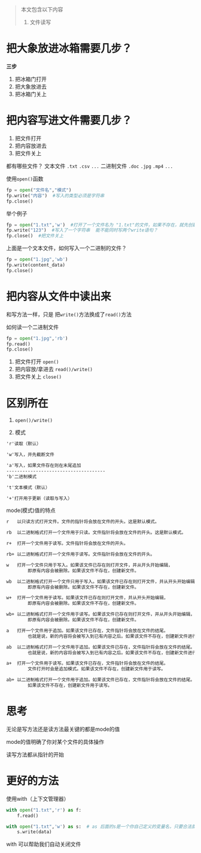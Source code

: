> 本文包含以下内容
>
> 1. 文件读写

# 把大象放进冰箱需要几步？

**三步**
1. 把冰箱门打开
2. 把大象放进去
3. 把冰箱门关上


# 把内容写进文件需要几步？


1. 把文件打开
2. 把内容放进去
3. 把文件关上

都有哪些文件？
文本文件  `.txt`   `.csv`  `...`
二进制文件 `.doc`  `.jpg`  `.mp4`  `...`

使用`open()`函数

```python
fp = open("文件名","模式")
fp.write("内容")  #写入的类型必须是字符串
fp.close()
```
举个例子 
```python
fp = open("1.txt",'w')  #打开了一个文件名为 "1.txt"的文件，如果不存在，就先创建后打开，打开的模式是'w'
fp.write("123")  #写入了一个字符串  能不能同时写两个write语句？
fp.close()  #把文件关上
```

上面是一个文本文件，如何写入一个二进制的文件？

```python
fp = open("1.jpg",'wb')
fp.write(content_data)
fp.close()
```

# 把内容从文件中读出来

和写方法一样，只是 把`write()`方法换成了`read()`方法

如何读一个二进制文件

```python
fp = open("1.jpg",'rb')
fp.read()
fp.close()
```

1. 把文件打开  `open()`
2. 把内容放/拿进去  `read()/write()`
3. 把文件关上   `close()`


# 区别所在

1. `open()/write()`

2. 模式

```txt
'r'读取（默认）

'w'写入，并先截断文件

'a'写入，如果文件存在则在末尾追加
-------------------------------------
'b'二进制模式

't'文本模式（默认）

'+'打开用于更新（读取与写入）
```

mode(模式)值的特点 

```txt
r	以只读方式打开文件。文件的指针将会放在文件的开头。这是默认模式。

rb	以二进制格式打开一个文件用于只读。文件指针将会放在文件的开头。这是默认模式。

r+	打开一个文件用于读写。文件指针将会放在文件的开头。

rb+	以二进制格式打开一个文件用于读写。文件指针将会放在文件的开头。

w	打开一个文件只用于写入。如果该文件已存在则打开文件，并从开头开始编辑，
        即原有内容会被删除。如果该文件不存在，创建新文件。

wb	以二进制格式打开一个文件只用于写入。如果该文件已存在则打开文件，并从开头开始编辑，
        即原有内容会被删除。如果该文件不存在，创建新文件。

w+	打开一个文件用于读写。如果该文件已存在则打开文件，并从开头开始编辑，
        即原有内容会被删除。如果该文件不存在，创建新文件。

wb+	以二进制格式打开一个文件用于读写。如果该文件已存在则打开文件，并从开头开始编辑，
        即原有内容会被删除。如果该文件不存在，创建新文件。

a	打开一个文件用于追加。如果该文件已存在，文件指针将会放在文件的结尾。
        也就是说，新的内容将会被写入到已有内容之后。如果该文件不存在，创建新文件进行写入。

ab	以二进制格式打开一个文件用于追加。如果该文件已存在，文件指针将会放在文件的结尾。
        也就是说，新的内容将会被写入到已有内容之后。如果该文件不存在，创建新文件进行写入。

a+	打开一个文件用于读写。如果该文件已存在，文件指针将会放在文件的结尾。
        文件打开时会是追加模式。如果该文件不存在，创建新文件用于读写。

ab+	以二进制格式打开一个文件用于追加。如果该文件已存在，文件指针将会放在文件的结尾。
        如果该文件不存在，创建新文件用于读写。

```
# 思考

无论是写方法还是读方法最关键的都是mode的值

mode的值明确了你对某个文件的具体操作

读写方法都从指针的开始

# 更好的方法

使用with（上下文管理器）

```python
with open("1.txt",'r') as f:
    f.read()

with open("1.txt",'w') as s:  # as 后面的s是一个你自己定义的变量名，只要合法就行
    s.write(data)
```

with 可以帮助我们自动关闭文件